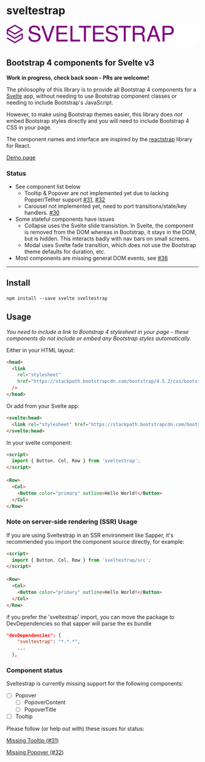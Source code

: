 # sveltestrap

![Logo](./logo.svg)

## Bootstrap 4 components for Svelte v3

**Work in progress, check back soon - PRs are welcome!**

The philosophy of this library is to provide all Bootstrap 4 components for a [Svelte](https://svelte.dev) app, without needing to use Bootstrap component classes or needing to include Bootstrap's JavaScript.

However, to make using Bootstrap themes easier, this library does _not_ embed Bootstrap styles directly and you will need to include Bootstrap 4 CSS in your page.

The component names and interface are inspired by the [reactstrap](https://reactstrap.github.io) library for React.

[Demo page](https://sveltestrap.js.org/)

### Status

- See component list below
  - Tooltip & Popover are not implemented yet due to lacking Popper/Tether support [#31](https://github.com/bestguy/sveltestrap/issues/31), [#32](https://github.com/bestguy/sveltestrap/issues/32)
  - Carousel not implemented yet, need to port transitions/state/key handlers. [#30](https://github.com/bestguy/sveltestrap/issues/30)
- Some stateful components have issues
  - Collapse uses the Svelte slide transistion. In Svelte, the component is removed from the DOM whereas in Bootstrap, it stays in the DOM, but is hidden. This interacts badly with nav bars on small screens.
  - Modal uses Svelte fade transition, which does not use the Bootstrap theme defaults for duration, etc.
- Most components are missing general DOM events, see [#36](https://github.com/bestguy/sveltestrap/issues/36)

---

## Install

`npm install --save svelte sveltestrap`

## Usage

_You need to include a link to Bootstrap 4 stylesheet in your page - these components do not include or embed any Bootstrap styles automatically._

Either in your HTML layout:

```html
<head>
  <link
    rel="stylesheet"
    href="https://stackpath.bootstrapcdn.com/bootstrap/4.5.2/css/bootstrap.min.css"
  />
</head>
```

Or add from your Svelte app:

```html
<svelte:head>
  <link rel="stylesheet" href="https://stackpath.bootstrapcdn.com/bootstrap/4.5.2/css/bootstrap.min.css">
</svelte:head>
```

In your svelte component:

```html
<script>
  import { Button, Col, Row } from 'sveltestrap';
</script>

<Row>
  <Col>
    <Button color="primary" outline>Hello World!</Button>
  </Col>
</Row>
```

### Note on server-side rendering (SSR) Usage

If you are using Sveltestrap in an SSR environment like Sapper,
it's recommended you import the component source directly, for example:

```html
<script>
  import { Button, Col, Row } from 'sveltestrap/src';
</script>

<Row>
  <Col>
    <Button color="primary" outline>Hello World!</Button>
  </Col>
</Row>
```

if you prefer the 'sveltestrap' import, you can move the package to DevDependencies so that sapper will parse the es bundle

```json
"devDependencies": {
    "sveltestrap": "*.*.*",
    ...
  },
```

### Component status

Sveltestrap is currently missing support for the following components:

- [ ] Popover
  - [ ] PopoverContent
  - [ ] PopoverTitle
- [ ] Tooltip

Please follow (or help out with) these issues for status:

[Missing Tooltip (#31)](https://github.com/bestguy/sveltestrap/issues/31)

[Missing Popover (#32)](https://github.com/bestguy/sveltestrap/issues/32)
